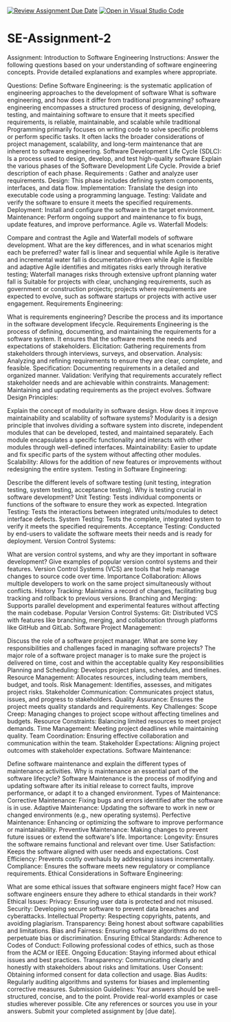[![Review Assignment Due Date](https://classroom.github.com/assets/deadline-readme-button-24ddc0f5d75046c5622901739e7c5dd533143b0c8e959d652212380cedb1ea36.svg)](https://classroom.github.com/a/-ucQIGTc)
[![Open in Visual Studio Code](https://classroom.github.com/assets/open-in-vscode-718a45dd9cf7e7f842a935f5ebbe5719a5e09af4491e668f4dbf3b35d5cca122.svg)](https://classroom.github.com/online_ide?assignment_repo_id=15203195&assignment_repo_type=AssignmentRepo)
# SE-Assignment-2
Assignment: Introduction to Software Engineering
Instructions:
Answer the following questions based on your understanding of software engineering concepts. Provide detailed explanations and examples where appropriate.

Questions:
Define Software Engineering:
 is the systematic application of engineering approaches to the development of software
What is software engineering, and how does it differ from traditional programming?
software engineering encompasses a structured process of designing, developing, testing, and maintaining software to ensure that it meets specified requirements, is reliable, maintainable, and scalable while traditional Programming primarily focuses on writing code to solve specific problems or perform specific tasks. It often lacks the broader considerations of project management, scalability, and long-term maintenance that are inherent to software engineering.
Software Development Life Cycle (SDLC):
Is a process used to design, develop, and test high-quality software
Explain the various phases of the Software Development Life Cycle. Provide a brief description of each phase.
Requirements : Gather and analyze user requirements. 
Design: This phase includes defining system components, interfaces, and data flow.
Implementation: Translate the design into executable code using a programming language.
Testing: Validate and verify the software to ensure it meets the specified requirements.
Deployment: Install and configure the software in the target environment. 
Maintenance: Perform ongoing support and maintenance to fix bugs, update features, and improve performance.
Agile vs. Waterfall Models:

Compare and contrast the Agile and Waterfall models of software development. What are the key differences, and in what scenarios might each be preferred?
water fall is linear and sequential while Agile is iterative and incremental 
water fall is documentation-driven while Agile is flexible and adaptive
Agile identifies and mitigates risks early through iterative testing; Waterfall manages risks through extensive upfront planning
water fall is Suitable for projects with clear, unchanging requirements, such as government or construction projects; projects where requirements are expected to evolve, such as software startups or projects with active user engagement.
Requirements Engineering:

What is requirements engineering? Describe the process and its importance in the software development lifecycle.
Requirements Engineering is the process of defining, documenting, and maintaining the requirements for a software system. It ensures that the software meets the needs and expectations of stakeholders.
Elicitation: Gathering requirements from stakeholders through interviews, surveys, and observation.
Analysis: Analyzing and refining requirements to ensure they are clear, complete, and feasible.
Specification: Documenting requirements in a detailed and organized manner.
Validation: Verifying that requirements accurately reflect stakeholder needs and are achievable within constraints.
Management: Maintaining and updating requirements as the project evolves.
Software Design Principles:

Explain the concept of modularity in software design. How does it improve maintainability and scalability of software systems?
Modularity is a design principle that involves dividing a software system into discrete, independent modules that can be developed, tested, and maintained separately. Each module encapsulates a specific functionality and interacts with other modules through well-defined interfaces.
Maintainability: Easier to update and fix specific parts of the system without affecting other modules.
Scalability: Allows for the addition of new features or improvements without redesigning the entire system.
Testing in Software Engineering:

Describe the different levels of software testing (unit testing, integration testing, system testing, acceptance testing). Why is testing crucial in software development?
Unit Testing: Tests individual components or functions of the software to ensure they work as expected.
Integration Testing: Tests the interactions between integrated units/modules to detect interface defects.
System Testing: Tests the complete, integrated system to verify it meets the specified requirements.
Acceptance Testing: Conducted by end-users to validate the software meets their needs and is ready for deployment.
Version Control Systems:

What are version control systems, and why are they important in software development? Give examples of popular version control systems and their features.
Version Control Systems (VCS) are tools that help manage changes to source code over time. 
Importance
Collaboration: Allows multiple developers to work on the same project simultaneously without conflicts.
History Tracking: Maintains a record of changes, facilitating bug tracking and rollback to previous versions.
Branching and Merging: Supports parallel development and experimental features without affecting the main codebase.
Popular Version Control Systems:
Git: Distributed VCS with features like branching, merging, and collaboration through platforms like GitHub and GitLab.
Software Project Management:

Discuss the role of a software project manager. What are some key responsibilities and challenges faced in managing software projects?
The major role of a software project manager is to make sure the project is delivered on time, cost and within the acceptable quality
Key responsibilities
Planning and Scheduling: Develops project plans, schedules, and timelines.
Resource Management: Allocates resources, including team members, budget, and tools.
Risk Management: Identifies, assesses, and mitigates project risks.
Stakeholder Communication: Communicates project status, issues, and progress to stakeholders.
Quality Assurance: Ensures the project meets quality standards and requirements.
Key Challenges:
Scope Creep: Managing changes to project scope without affecting timelines and budgets.
Resource Constraints: Balancing limited resources to meet project demands.
Time Management: Meeting project deadlines while maintaining quality.
Team Coordination: Ensuring effective collaboration and communication within the team.
Stakeholder Expectations: Aligning project outcomes with stakeholder expectations.
Software Maintenance:

Define software maintenance and explain the different types of maintenance activities. Why is maintenance an essential part of the software lifecycle?
Software Maintenance is the process of modifying and updating software after its initial release to correct faults, improve performance, or adapt it to a changed environment.
Types of Maintenance:
Corrective Maintenance: Fixing bugs and errors identified after the software is in use.
Adaptive Maintenance: Updating the software to work in new or changed environments (e.g., new operating systems).
Perfective Maintenance: Enhancing or optimizing the software to improve performance or maintainability.
Preventive Maintenance: Making changes to prevent future issues or extend the software's life.
Importance:
Longevity: Ensures the software remains functional and relevant over time.
User Satisfaction: Keeps the software aligned with user needs and expectations.
Cost Efficiency: Prevents costly overhauls by addressing issues incrementally.
Compliance: Ensures the software meets new regulatory or compliance requirements.
Ethical Considerations in Software Engineering:

What are some ethical issues that software engineers might face? How can software engineers ensure they adhere to ethical standards in their work?
Ethical Issues:
Privacy: Ensuring user data is protected and not misused.
Security: Developing secure software to prevent data breaches and cyberattacks.
Intellectual Property: Respecting copyrights, patents, and avoiding plagiarism.
Transparency: Being honest about software capabilities and limitations.
Bias and Fairness: Ensuring software algorithms do not perpetuate bias or discrimination.
Ensuring Ethical Standards:
Adherence to Codes of Conduct: Following professional codes of ethics, such as those from the ACM or IEEE.
Ongoing Education: Staying informed about ethical issues and best practices.
Transparency: Communicating clearly and honestly with stakeholders about risks and limitations.
User Consent: Obtaining informed consent for data collection and usage.
Bias Audits: Regularly auditing algorithms and systems for biases and implementing corrective measures.
Submission Guidelines:
Your answers should be well-structured, concise, and to the point.
Provide real-world examples or case studies wherever possible.
Cite any references or sources you use in your answers.
Submit your completed assignment by [due date].

